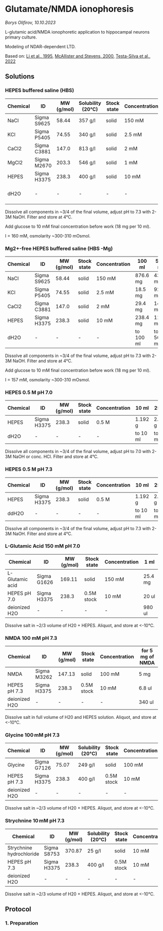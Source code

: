 Glutamate/NMDA ionophoresis
===========================

*Borys Olifirov, 10.10.2023*

L-glutamic acid/NMDA ionophoretic application to hippocampal neurons primary culture.

Modeling of NDAR-dependent LTD.

Based on: 
[Li et al., 1995](https://link.springer.com/article/10.1007/BF00242185), [McAllister and Stevens, 2000](https://doi.org/10.1073/pnas.100126497), [Testa-Silva et al., 2022](https://doi.org/10.1016/j.celrep.2022.111787)


## Solutions
### HEPES buffered saline (HBS)
| Chemical              | ID                 | MW (g/mol) | Solubility (20°C) | Stock state | Concentration | 500 ml  |
| --------------------- | ------------------ | ---------- | ----------- | ------------- | --------- | --------- |
| NaCl           | Sigma S9625 | 58.44     | 357 g/l | solid       | 150 mM       | 4383 mg |
| KCl      | Sigma P5405 | 74.55  | 340 g/l | solid       | 2.5 mM   | 92.5 mg |
| CaCl2             | Sigma C3881 | 147.0  | 813 g/l | solid       | 2 mM        | 147 mg |
| MgCl2 | Sigma M2670       | 203.3      | 546 g/l | solid       | 1 mM       | 102 mg |
| HEPES | Sigma H3375 | 238.3 | 400 g/l | solid | 10 mM | 1192 mg |
| dH2O                 | -                  | -          | -         | -           | -             | to 500 ml |

Dissolve all components in ~3/4 of the final volume, adjust pH to 7.3 with 2-3M NaOH. Filter and store at 4°C.

Add glucose to 10 mM final concentration before work (18 mg per 10 ml).

I = 160 mM, osmolarity ~300-310 mOsmol.

### Mg2+-free HEPES buffered saline (HBS -Mg) 
| Chemical              | ID                 | MW (g/mol) | Stock state | Concentration | 100 ml | 500 ml  |
| --------------------- | ------------------ | ---------- | ----------- | ------------- | --------- | --------- |
| NaCl           | Sigma S9625 | 58.44     | solid       | 150 mM       | 876.6 mg | 4383 mg |
| KCl      | Sigma P5405 | 74.55  | solid       | 2.5 mM   | 18.5 mg | 92.5 mg |
| CaCl2             | Sigma C3881 | 147.0  | solid       | 2 mM        | 29.4 mg | 147 mg |
| HEPES | Sigma H3375 | 238.3 | solid | 10 mM | 238.4 mg | 1192 mg |
| dH2O                 | -                  | -          | -           | -             | to 100 ml    | to 500 ml |

Dissolve all components in ~3/4 of the final volume, adjust pH to 7.3 with 2-3M NaOH. Filter and store at 4°C. 

Add glucose to 10 mM final concentration before work (18 mg per 10 ml).

I = 157 mM, osmolarity ~300-310 mOsmol.

### HEPES 0.5 M pH 7.0

| Chemical | ID          | MW (g/mol) | Stock state | Concentration | 10 ml    | 25 ml    |
| -------- | ----------- | ---------- | ----------- | ------------- | -------- | -------- |
| HEPES    | Sigma H3375 | 238.3      | solid       | 0.5 M         | 1.192 g  | 2.979 g  |
| dH2O     | -           | -          | -           | -             | to 10 ml | to 25 ml |

Dissolve all components in ~3/4 of the final volume, adjust pH to 7.0 with 2-3M NaOH or conc. HCl. Filter and store at 4°C.

### HEPES 0.5 M pH 7.3

| Chemical | ID          | MW (g/mol) | Stock state | Concentration | 10 ml    | 25 ml    |
| -------- | ----------- | ---------- | ----------- | ------------- | -------- | -------- |
| HEPES    | Sigma H3375 | 238.3      | solid       | 0.5 M         | 1.192 g  | 2.979 g  |
| ddH2O    | -           | -          | -           | -             | to 10 ml | to 25 ml |

Dissolve all components in ~3/4 of the final volume, adjust pH to 7.3 with 2-3M NaOH. Filter and store at 4°C.

### L-Glutamic Acid 150 mM pH 7.0

| Chemical        | ID          | MW (g/mol) | Stock state | Concentration | 1 ml    |
| --------------- | ----------- | ---------- | ----------- | ------------- | ------- |
| L-Glutamic acid | Sigma G1626 | 169.11     | solid       | 150 mM        | 25.4 mg |
| HEPES pH 7.0    | Sigma H3375 | 238.3      | 0.5M stock  | 10 mM         | 20 ul   |
| deionized H2O   | -           | -          | -           | -             | 980 ul  |

Dissolve salt in ~2/3 volume of H20 + HEPES. Aliquot, and store at <-10°C.  

### NMDA 100 mM pH 7.3

| Chemical      | ID          | MW (g/mol) | Stock state | Concentration | for 5 mg of NMDA |
| ------------- | ----------- | ---------- | ----------- | ------------- | ---------------- |
| NMDA          | Sigma M3262 | 147.13     | solid       | 100 mM        | 5 mg             |
| HEPES pH 7.3  | Sigma H3375 | 238.3      | 0.5M stock  | 10 mM         | 6.8 ul           |
| deionized H2O | -           | -          | -           | -             | 340 ul           |

Dissolve salt in full volume of H20 and HEPES solution. Aliquot, and store at <-10°C. 

### Glycine 100 mM pH 7.3

| Chemical      | ID          | MW (g/mol) | Solubility (20°C) | Stock state | Concentration | 2 ml  |
| ------------- | ----------- | ---------- | ----------------- | ----------- | ------------- | ----- |
| Glycine       | Sigma G7126 | 75.07      | 249 g/l           | solid       | 100 mM        | 15 mg |
| HEPES pH 7.3  | Sigma H3375 | 238.3      | 400 g/l           | 0.5M stock  | 10 mM         | 40 ul |
| deionized H2O | -           | -          | -                 | -           | -             |       |

Dissolve salt in ~2/3 volume of H20 + HEPES. Aliquot, and store at <-10°C.  

### Strychnine 10 mM pH 7.3

| Chemical                 | ID          | MW (g/mol) | Solubility (20°C) | Stock state | Concentration | 2 ml    |
| ------------------------ | ----------- | ---------- | ----------------- | ----------- | ------------- | ------- |
| Strychnine hydrochloride | Sigma S8753 | 370.87     | 25 g/l            | solid       | 10 mM         | 7.42 mg |
| HEPES pH 7.3             | Sigma H3375 | 238.3      | 400 g/l           | 0.5M stock  | 10 mM         | 40 ul   |
| deionized H2O            | -           | -          | -                 | -           | -             |         |

Dissolve salt in ~2/3 volume of H20 + HEPES. Aliquot, and store at <-10°C.  

## Protocol
### 1. Preparation
